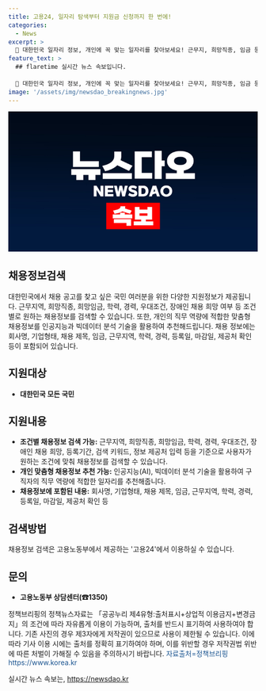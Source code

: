 ```yaml
---
title: 고용24, 일자리 탐색부터 지원금 신청까지 한 번에!
categories:
  - News
excerpt: >
  🌟 대한민국 일자리 정보, 개인에 꼭 맞는 일자리를 찾아보세요! 근무지, 희망직종, 임금 등 조건에 따라 맞춤형 채용정보를 검색하고 인공지능(AI), 빅데이터 분석 기술을 활용한 추천까지 가능합니다. 고용노동부 상담센터(☎1350)에서 자세한 정보를 얻을 수 있습니다. (출처: 정책브리핑 www.korea.kr) ✨
feature_text: >
  ## flaretime 실시간 뉴스 속보입니다.

  🌟 대한민국 일자리 정보, 개인에 꼭 맞는 일자리를 찾아보세요! 근무지, 희망직종, 임금 등 조건에 따라 맞춤형 채용정보를 검색하고 인공지능(AI), 빅데이터 분석 기술을 활용한 추천까지 가능합니다. 고용노동부 상담센터(☎1350)에서 자세한 정보를 얻을 수 있습니다. (출처: 정책브리핑 www.korea.kr) ✨
image: '/assets/img/newsdao_breakingnews.jpg'
---
```


<p><img src="/assets/img/newsdao_breakingnews.jpg" alt="flaretime 속보" /></p>

<h2 data-ke-size="size26">채용정보검색</h2>

<p data-ke-size="size16">대한민국에서 채용 공고를 찾고 싶은 국민 여러분을 위한 다양한 지원정보가 제공됩니다. 근무지역, 희망직종, 희망임금, 학력, 경력, 우대조건, 장애인 채용 희망 여부 등 조건별로 원하는 채용정보를 검색할 수 있습니다. 또한, 개인의 직무 역량에 적합한 맞춤형 채용정보를 인공지능과 빅데이터 분석 기술을 활용하여 추천해드립니다. 채용 정보에는 회사명, 기업형태, 채용 제목, 임금, 근무지역, 학력, 경력, 등록일, 마감일, 제공처 확인 등이 포함되어 있습니다.</p>

<h2 data-ke-size="size26">지원대상</h2>

<ul>
  <li><b>대한민국 모든 국민</b></li>
</ul>

<h2 data-ke-size="size26">지원내용</h2>

<ul>
  <li><b>조건별 채용정보 검색 가능:</b> 근무지역, 희망직종, 희망임금, 학력, 경력, 우대조건, 장애인 채용 희망, 등록기간, 검색 키워드, 정보 제공처 입력 등을 기준으로 사용자가 원하는 조건에 맞춰 채용정보를 검색할 수 있습니다.</li>
  <li><b>개인 맞춤형 채용정보 추천 가능:</b> 인공지능(AI), 빅데이터 분석 기술을 활용하여 구직자의 직무 역량에 적합한 일자리를 추천해줍니다.</li>
  <li><b>채용정보에 포함된 내용:</b> 회사명, 기업형태, 채용 제목, 임금, 근무지역, 학력, 경력, 등록일, 마감일, 제공처 확인 등</li>
</ul>

<h2 data-ke-size="size26">검색방법</h2>

<p data-ke-size="size16">채용정보 검색은 고용노동부에서 제공하는 '고용24'에서 이용하실 수 있습니다.</p>

<h2 data-ke-size="size26">문의</h2>

<ul>
  <li><b>고용노동부 상담센터(☎1350)</b></li>
</ul>

<p data-ke-size="size16">정책브리핑의 정책뉴스자료는 「공공누리 제4유형:출처표시+상업적 이용금지+변경금지」의 조건에 따라 자유롭게 이용이 가능하며, 출처를 반드시 표기하여 사용하여야 합니다. 기존 사진의 경우 제3자에게 저작권이 있으므로 사용이 제한될 수 있습니다. 이에 따라 기사 이용 시에는 출처를 정확히 표기하여야 하며, 이를 위반할 경우 저작권법 위반에 따른 처벌이 가해질 수 있음을 주의하시기 바랍니다. <span style="color: #1a5490;">자료출처=정책브리핑 https://www.korea.kr</span></p>
실시간 뉴스 속보는, <a href="https://newsdao.kr" rel="dofollow">https://newsdao.kr</a>


